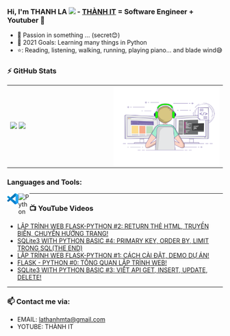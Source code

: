 ### Hi, I'm THANH LA <img src="https://media.giphy.com/media/hvRJCLFzcasrR4ia7z/giphy.gif" width="25px"> -  [THÀNH IT][website] = Software Engineer + Youtuber 🌻  


- 🔭 Passion in something ... (secret😊)
- 💪 2021 Goals: Learning many things in Python
- ⭐: Reading, listening, walking, running, playing piano... and blade wind😅

### :zap: GitHub Stats

<table>
<tr>
  <td width="48%">
    <img src="https://github-readme-stats.vercel.app/api?username=ThanhLa1802&show_icons=true&hide=contribs,issues&hide_border=true" />
    <img src="https://github-readme-stats.vercel.app/api/top-langs/?username=ThanhLa1802&layout=compact&show_icons=true&hide_border=true" />
  </td>
  <td width="52%"><img alt="gif" align="right" src=".github/assets/coding-freak.gif"/></td>
</tr>
<table>

### Languages and Tools:
<img align="left" alt="Visual Studio Code" width="26px" src="https://raw.githubusercontent.com/github/explore/80688e429a7d4ef2fca1e82350fe8e3517d3494d/topics/visual-studio-code/visual-studio-code.png" />
<img align="left" alt="Python" width="26px" src="https://upload.wikimedia.org/wikipedia/commons/thumb/0/0a/Python.svg/1200px-Python.svg.png" /> 

---

### 📺 YouTube Videos

<!-- YOUTUBE:START -->
- [LẬP TRÌNH WEB FLASK-PYTHON #2: RETURN THẺ HTML, TRUYỀN BIẾN,  CHUYỂN HƯỚNG TRANG!](https://www.youtube.com/watch?v=bT4yNOT-eOo)
- [SQLite3 WITH PYTHON BASIC #4: PRIMARY KEY, ORDER BY, LIMIT TRONG SQL&lpar;THE END&rpar;](https://www.youtube.com/watch?v=aWEiqF6DtKk)
- [LẬP TRÌNH WEB FLASK-PYTHON #1:  CÁCH CÀI ĐẶT, DEMO DỰ ÁN!](https://www.youtube.com/watch?v=s_LRaPSDpyY)
- [FLASK - PYTHON #0: TỔNG QUAN LẬP TRÌNH WEB!](https://www.youtube.com/watch?v=TkZAxnoe1qo)
- [SQLite3 WITH PYTHON BASIC #3: VIẾT API GET, INSERT, UPDATE, DELETE!](https://www.youtube.com/watch?v=bhAQ8REMyZ8)
<!-- YOUTUBE:END -->

---

### 📫 Contact me via:
- EMAIL: lathanhmta@gmail.com
- YOTUBE: THÀNH IT

[website]: https://www.youtube.com/channel/UC9L5_YMFz8JfBeQtUic8-3A
